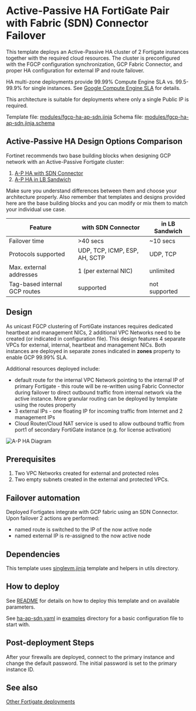 # Active-Passive HA FortiGate Pair with Fabric (SDN) Connector Failover
This template deploys an Active-Passive HA cluster of 2 Fortigate instances together with the required cloud resources. The cluster is preconfigured with the FGCP configuration synchronization, GCP Fabric Connector, and proper HA configuration for external IP and route failover.

HA multi-zone deployments provide 99.99% Compute Engine SLA vs. 99.5-99.9% for single instances. See [Google Compute Engine SLA](https://cloud.google.com/compute/sla) for details.

This architecture is suitable for deployments where only a single Public IP is required.

Template file: [modules/fgcp-ha-ap-sdn.jinja](../modules/fgcp-ha-ap-sdn.jinja)
Schema file: [modules/fgcp-ha-ap-sdn.jinja.schema](../modules/fgcp-ha-ap-sdn.jinja.schema)

## Active-Passive HA Design Options Comparison
Fortinet recommends two base building blocks when designing GCP network with an Active-Passive Fortigate cluster:
1. [A-P HA with SDN Connector](fgcp-ha-ap-sdn.md)
2. [A-P HA in LB Sandwich](fgcp-ha-ap-elbilb.md)

Make sure you understand differences between them and choose your architecture properly. Also remember that templates and designs provided here are the base building blocks and you can modify or mix them to match your individual use case.

| Feature | with SDN Connector | in LB Sandwich |
| --------|--------------------|----------------|
| Failover time | >40 secs | ~10 secs |
| Protocols supported | UDP, TCP, ICMP, ESP, AH, SCTP | UDP, TCP |
| Max. external addresses | 1 (per external NIC) | unlimited |
| Tag-based internal GCP routes| supported | not supported |

## Design
As unicast FGCP clustering of FortiGate instances requires dedicated heartbeat and management NICs, 2 additional VPC Networks need to be created (or indicated in configuration file). This design features 4 separate VPCs for external, internal, heartbeat and management NICs. Both instances are deployed in separate zones indicated in **zones** property to enable GCP 99.99% SLA.

Additional resources deployed include:
- default route for the internal VPC Network pointing to the internal IP of primary Fortigate - this route will be re-written using Fabric Connector during failover to direct outbound traffic from internal network via the active instance. More granular routing can be deployed by template using the routes property
- 3 external IPs - one floating IP for incoming traffic from Internet and 2 management IPs
- Cloud Router/Cloud NAT service is used to allow outbound traffic from port1 of secondary FortiGate instance (e.g. for license activation)

![A-P HA Diagram](https://www.lucidchart.com/publicSegments/view/9fb2009b-32fa-4404-9009-4eb4529c988c/image.png)

## Prerequisites
1. Two VPC Networks created for external and protected roles
1. Two empty subnets created in the external and protected VPCs.

## Failover automation
Deployed Fortigates integrate with GCP fabric using an SDN Connector. Upon failover 2 actions are performed:
- named route is switched to the IP of the now active node
- named external IP is re-assigned to the now active node

## Dependencies
This template uses [singlevm.jinja](singlevm.md) template and helpers in utils directory.

## How to deploy
See [README](../README.md) for details on how to deploy this template and on available parameters.

See [ha-ap-sdn.yaml](../examples/ha-ap-sdn.yaml) in [examples](../examples) directory for a basic configuration file to start with.

## Post-deployment Steps
After your firewalls are deployed, connect to the primary instance and change the default password. The initial password is set to the primary instance ID.

## See also
[Other Fortigate deployments](./README.md)
